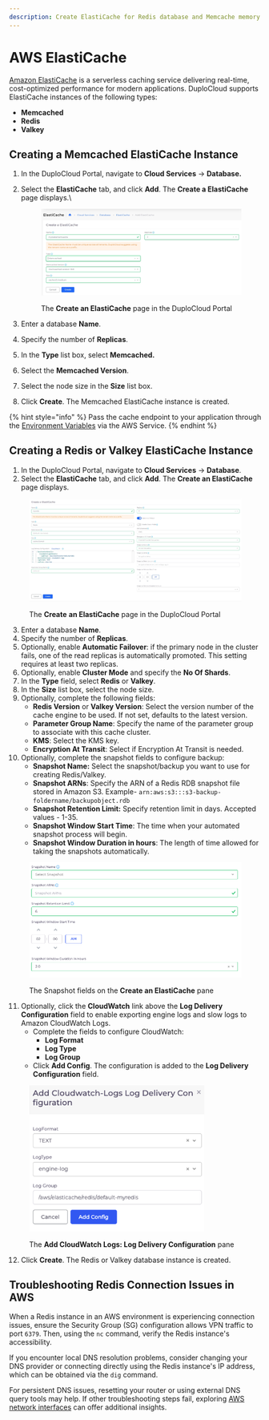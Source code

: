 ```yaml
---
description: Create ElastiCache for Redis database and Memcache memory caching
---
```


# AWS ElastiCache

[Amazon ElastiCache](https://aws.amazon.com/elasticache/features/) is a serverless caching service delivering real-time, cost-optimized performance for modern applications. DuploCloud supports ElastiCache instances of the following types:

* **Memcached**
* **Redis**
* **Valkey**

## Creating a Memcached ElastiCache Instance

1. In the DuploCloud Portal, navigate to **Cloud Services** -> **Database.**
2.  Select the **ElastiCache** tab, and click **Add**. The **Create a ElastiCache** page displays.\


    <div align="left"><figure><img src="../../../.gitbook/assets/memcache.png" alt=""><figcaption><p>The <strong>Create an ElastiCache</strong> page in the DuploCloud Portal</p></figcaption></figure></div>
3. Enter a database **Name**.
4. Specify the number of **Replicas**.&#x20;
5. In the **Type** list box, select **Memcached.**
6. Select the **Memcached Version**.&#x20;
7. Select the node size in the **Size** list box.
8. Click **Create**. The Memcached ElastiCache instance is created.

{% hint style="info" %}
Pass the cache endpoint to your application through the [Environment Variables](../containers/passing-config-and-secrets.md) via the AWS Service.
{% endhint %}

## Creating a Redis or Valkey ElastiCache Instance

1. In the DuploCloud Portal, navigate to **Cloud Services** -> **Database**.
2. Select the **ElastiCache** tab, and click **Add**. The **Create an ElastiCache** page displays.

<figure><img src="../../../.gitbook/assets/create a redis (1).png" alt=""><figcaption><p>The <strong>Create</strong> <strong>an ElastiCache</strong> page in the DuploCloud Portal</p></figcaption></figure>

3. Enter a database **Name**.
4. Specify the number of **Replicas**.
5. Optionally, enable **Automatic Failover**: if the primary node in the cluster fails, one of the read replicas is automatically promoted. This setting requires at least two replicas.
6. Optionally, enable **Cluster Mode** and specify the **No Of Shards**.&#x20;
7. In the **Type** field, select **Redis** or **Valkey**.
8. In the **Size** list box, select the node size.
9. Optionally, complete the following fields:
   * **Redis Version** or **Valkey Version**: Select the version number of the cache engine to be used. If not set, defaults to the latest version.
   * **Parameter Group Name**: Specify the name of the parameter group to associate with this cache cluster.
   * **KMS**: Select the KMS key.
   * **Encryption At Transit**: Select if Encryption At Transit is needed.
10. Optionally, complete the snapshot fields to configure backup:&#x20;
    * **Snapshot Name:** Select the snapshot/backup you want to use for creating Redis/Valkey.
    * **Snapshot ARNs**: Specify the ARN of a Redis RDB snapshot file stored in Amazon S3. Example- `arn:aws:s3:::s3-backup-foldername/backupobject.rdb`
    * **Snapshot Retention Limit:** Specify retention limit in days. Accepted values - 1-35.
    * **Snapshot Window Start Time**: The time when your automated snapshot process will begin.
    * **Snapshot Window Duration in hours**: The length of time allowed for taking the snapshots automatically.

<div align="left"><figure><img src="../../../.gitbook/assets/image (15) (1).png" alt="" width="563"><figcaption><p>The Snapshot fields on the <strong>Create an ElastiCache</strong> pane</p></figcaption></figure></div>

11. Optionally, click the **CloudWatch** link above the **Log Delivery Configuration** field to enable exporting engine logs and slow logs to Amazon CloudWatch Logs.&#x20;
    * Complete the fields to configure CloudWatch:&#x20;
      * **Log Format**&#x20;
      * **Log Type**&#x20;
      * **Log Group**
    * Click **Add Config**. The configuration is added to the **Log Delivery Configuration** field.

<div align="left"><figure><img src="../../../.gitbook/assets/cloudwatch logs pane.png" alt="" width="350"><figcaption><p>The <strong>Add CloudWatch Logs: Log Delivery Configuration</strong> pane</p></figcaption></figure></div>

12. Click **Create**. The Redis or Valkey database instance is created.

## Troubleshooting Redis Connection Issues in AWS

When a Redis instance in an AWS environment is experiencing connection issues, ensure the Security Group (SG) configuration allows VPN traffic to port `6379`. Then, using the `nc` command, verify the Redis instance's accessibility.

If you encounter local DNS resolution problems, consider changing your DNS provider or connecting directly using the Redis instance's IP address, which can be obtained via the `dig` command.&#x20;

For persistent DNS issues, resetting your router or using external DNS query tools may help. If other troubleshooting steps fail, exploring [AWS network interfaces](https://docs.aws.amazon.com/AWSEC2/latest/UserGuide/using-eni.html) can offer additional insights.
